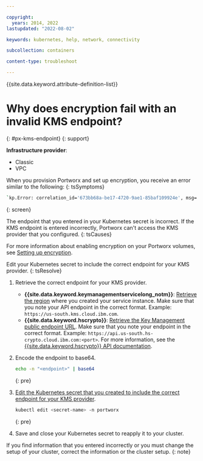 ```yaml
---

copyright: 
  years: 2014, 2022
lastupdated: "2022-08-02"

keywords: kubernetes, help, network, connectivity

subcollection: containers

content-type: troubleshoot

---
```



{{site.data.keyword.attribute-definition-list}}



# Why does encryption fail with an invalid KMS endpoint?
{: #px-kms-endpoint}
{: support}

**Infrastructure provider**:
* Classic
* VPC


When you provision Portworx and set up encryption, you receive an error similar to the following:
{: tsSymptoms}

```sh
`kp.Error: correlation_id='673bb68a-be17-4720-9ae1-85baf109924e', msg='Unauthorized: The user does not have access to the specified resource'"`
```
{: screen}


The endpoint that you entered in your Kubernetes secret is incorrect. If the KMS endpoint is entered incorrectly, Portworx can't access the KMS provider that you configured.
{: tsCauses}

For more information about enabling encryption on your Portworx volumes, see [Setting up encryption](/docs/openshift?topic=openshift-portworx#encrypt_volumes).


Edit your Kubernetes secret to include the correct endpoint for your KMS provider.
{: tsResolve}

1. Retrieve the correct endpoint for your KMS provider.

    * **{{site.data.keyword.keymanagementservicelong_notm}}**: [Retrieve the region](/docs/key-protect?topic=key-protect-regions#regions) where you created your service instance. Make sure that you note your API endpoint in the correct format. Example: `https://us-south.kms.cloud.ibm.com`.
    * **{{site.data.keyword.hscrypto}}**: [Retrieve the Key Management public endpoint URL](/docs/hs-crypto?topic=hs-crypto-regions#service-endpoints). Make sure that you note your endpoint in the correct format. Example: `https://api.us-south.hs-crypto.cloud.ibm.com:<port>`. For more information, see the [{{site.data.keyword.hscrypto}} API documentation](https://cloud.ibm.com/apidocs/hs-crypto#getinstance).

2. Encode the endpoint to base64.
    ```sh
    echo -n "<endpoint>" | base64
    ```
    {: pre}

3. [Edit the Kubernetes secret that you created to include the correct endpoint for your KMS provider](/docs/openshift?topic=openshift-portworx#px_create_km_secret).
    ```sh
    kubectl edit <secret-name> -n portworx
    ```
    {: pre}

4. Save and close your Kubernetes secret to reapply it to your cluster.


If you find information that you entered incorrectly or you must change the setup of your cluster, correct the information or the cluster setup.
{: note}






